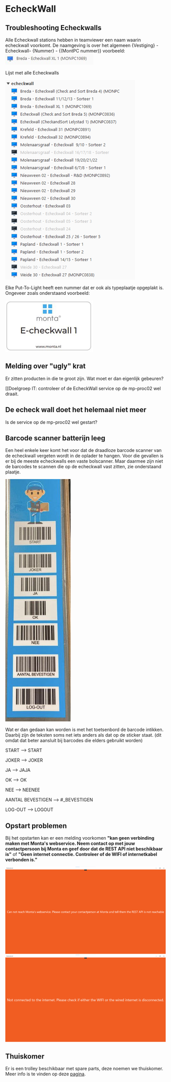 # EcheckWall

## Troubleshooting Echeckwalls

Alle Echeckwall stations hebben in teamviewer een naam waarin echeckwall voorkomt.
De naamgeving is over het algemeen {Vestiging} - Echeckwall- {Nummer} - {(MontPC nummer)}
voorbeeld:
![EcheckwallTeamviewer.JPG](../../Attachments/EcheckwallTeamviewer-fd557a5f-086b-4549-82be-351b7d6cf6ac.JPG)

Lijst met alle Echeckwalls

![MicrosoftTeams-image (19).png](../../Attachments/MicrosoftTeams-image%20(19)-3c3067e7-31e6-4c31-bd77-1382898d9d28.png)

Elke Put-To-Light heeft een nummer dat er ook als typeplaatje opgeplakt is.
Ongeveer zoals onderstaand voorbeeld:

![EcheckwallTypePlaatje.JPG](../../Attachments/EcheckwallTypePlaatje-aa3066cb-8bb9-44c4-a991-50edca02cc9a.JPG)

## Melding over "ugly" krat

Er zitten producten in die te groot zijn. Wat moet er dan eigenlijk gebeuren?

[[Doelgroep IT: controleer of de EcheckWall service op de mp-proc02 wel draait.

## De echeck wall doet het helemaal niet meer

Is de service op de mp-proc02 wel gestart?

## Barcode scanner batterijn leeg
Een heel enkele keer komt het voor dat de draadloze barcode scanner van de echeckwall vergeten wordt in de oplader te hangen. Voor die gevallen is er bij de meeste echeckwalls een vaste bolscanner.
Maar daarmee zijn niet de barcodes te scannen die op de echeckwall vast zitten, zie onderstaand plaatje.

![BarcodesEcheckwall.JPG](../../Attachments/BarcodesEcheckwall-666fe2e7-9031-47cb-8a10-b2e43270bc3a.JPG)

Wat er dan gedaan kan worden is met het toetsenbord de barcode intikken. Daarbij zijn de teksten soms net iets anders als dat op de sticker staat. (dit omdat dat beter aansluit bij barcodes die elders gebruikt worden)

START --> START

JOKER --> JOKER

JA --> JAJA

OK --> OK

NEE --> NEENEE

AANTAL BEVESTIGEN --> #_BEVESTIGEN

LOG-OUT --> LOGOUT

## Opstart problemen
Bij het opstarten kan er een melding voorkomen **"kan geen verbinding maken met Monta's webservice. Neem contact op met jouw contactpersoon bij Monta en geef door dat de REST API niet beschikbaar is"** of **"Geen internet connectie. Controleer of de WIFI of internetkabel verbonden is."**

![cnrmontawebservice.png](../../Attachments/cnrmontawebservice-9d480ca4-94ff-4dbc-ad1b-2fde75afa217.png)
![MicrosoftTeams-image (17).png](../../Attachments/MicrosoftTeams-image%20(17)-ac65bdd5-ea94-4229-9c8a-5aae8b6467ae.png)

## Thuiskomer
Er is een trolley beschikbaar met spare parts, deze noemen we thuiskomer. Meer info is te vinden op deze [pagina](../../Troubleshooting/EcheckWall/Thuiskomer).
